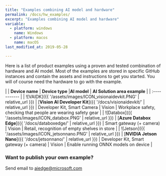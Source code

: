 ```yaml
---
title: "Examples combining AI model and hardware"
permalink: /docs/hw_examples/
excerpt: "Examples combining AI model and hardware"
variable:
  - platform: windows
    name: Windows
  - platform: macos
    name: macOS
last_modified_at: 2019-05-28

---
```



Here is a list of product examples using a proven and tested combination of hardware and AI model. Most of the examples are stored in specific GitHub instances and contain the assets and instructions to get you started. You will of course need the hardware to go with the example.

| | **Device name** | **Device type** |**AI model** | **AI Solution area example** | 
| :----------- |
| ![VAIDK]({{ '/assets/images/ICON_visionaidevkit.PNG' | relative_url }}) | [**Vision AI Developer Kit**]({{ '/docs/visionaidevkit/' | relative_url }}) | Developer Kit, Smart Camera | Vision | Workplace safety, checking that people are wearing safety gear |
| ![Databox]({{ '/assets/images/ICON_databox.PNG' | relative_url }}) | [**Azure Databox Edge**]({{ '/docs/databoxedge/' | relative_url }}) | Smart gateway (+ camera) | Vision | Retail, recognition of empty shelves in store |
| ![Jetson]({{ '/assets/images/ICON_jetsonnano.PNG' | relative_url }}) | [**NVIDIA Jetson Nano**]({{ '/docs/jetsonnano/' | relative_url }}) | Developer Kit, Smart gateway (+ camera) | Vision | Enable running ONNX models on device |

<!-- | ![UP2]({{ '/assets/images/ICON_up2.PNG' | relative_url }}) | [**Intel powered Aaeon UP Squared**]({{ '/docs/up2/' | relative_url }}) | Developer Kit, Smart Camera | Vision | Enable running ONNX models on device | -->

### Want to publish your own example?

Send email to [aiedge@microsoft.com](mailto:aiedge@microsoft.com) 
